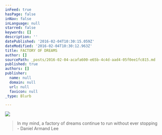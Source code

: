 ```yaml
---
inFeed: true
hasPage: false
inNav: false
inLanguage: null
starred: false
keywords: []
description: ''
datePublished: '2016-02-04T10:30:15.059Z'
dateModified: '2016-02-04T10:30:12.963Z'
title: FACTORY OF DREAMS
author: []
sourcePath: _posts/2016-02-04-acafa600-e65b-4c4d-aad4-05f0ee1fc815.md
published: true
authors: []
publisher:
  name: null
  domain: null
  url: null
  favicon: null
_type: Blurb

---
```

![](https://the-grid-user-content.s3-us-west-2.amazonaws.com/4f1d3fcc-e516-4417-bf52-f74c9476e68d.jpg)

> In my mind, a factory of dreams continue to run without ever stopping - Daniel Armand Lee